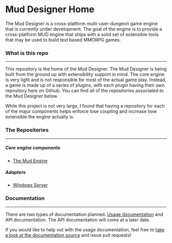 # Mud Designer Home

The Mud Designer is a cross-platform multi-user-dungeon game engine that is currently under development. The goal of the engine is to provide a cross-platform MUD engine that ships with a solid set of extensible tools that may be used to build text based MMORPG games.

### What is this repo
---
This repository is the home of the Mud Designer. The Mud Designer is being built from the ground up with extensibility support in mind. The core engine is very light and is not responsible for most of the actual game play. Instead, a game is made up of a series of plugins, with each plugin having their own repository here on Github. You can find all of the repositories associated to the Mud Designer below.

While this project is not very large, I found that having a repository for each of the major components helps enforce lose coupling and increase how extensible the engine actually is.

### The Repositories
---
##### Core engine components
- [The Mud Engine](https://github.com/MudDesigner/MudEngine)

##### Adapters
- [Windows Server](https://github.com/MudDesigner/MudServerAdapter.Windows)

### Documentation
---
There are two types of documentation planned. [Usage documentation](http://muddesigner.readthedocs.org/en/latest/) and API documentation. The API documentation will come at a later date.

If you would like to help out with the usage documentation, feel free to [take a look at the documentation source](https://github.com/MudDesigner/Docs) and issue pull requests!